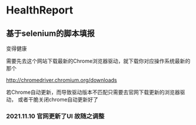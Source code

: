 # HealthReport
## 基于selenium的脚本填报
变得健康

需要先去这个网站下载最新的Chrome浏览器驱动，就下载你对应操作系统最新的那个

http://chromedriver.chromium.org/downloads

若Chrome自动更新，而导致驱动版本不匹配只需要去官网下载更新的浏览器驱动，
或者干脆关闭chrome自动更新好了

### 2021.11.10 官网更新了UI 故随之调整